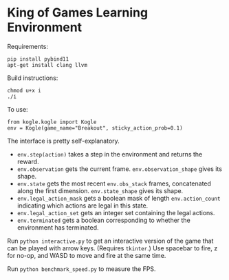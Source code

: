 # King of Games Learning Environment

Requirements:
```
pip install pybind11
apt-get install clang llvm
```
Build instructions:
```
chmod u+x i
./i
```
To use:
```
from kogle.kogle import Kogle
env = Kogle(game_name="Breakout", sticky_action_prob=0.1)
```
The interface is pretty self-explanatory.
- `env.step(action)` takes a step in the environment and returns the reward.
- `env.observation` gets the current frame. `env.observation_shape` gives its shape.
- `env.state` gets the most recent `env.obs_stack` frames, concatenated along the first dimension. `env.state_shape` gives its shape.
- `env.legal_action_mask` gets a boolean mask of length `env.action_count` indicating which actions are legal in this state.
- `env.legal_action_set` gets an integer set containing the legal actions.
- `env.terminated` gets a boolean corresponding to whether the environment has terminated.

Run `python interactive.py` to get an interactive version of the game that can be played with arrow keys. (Requires `tkinter`.) Use spacebar to fire, z for no-op, and WASD to move and fire at the same time.

Run `python benchmark_speed.py` to measure the FPS.